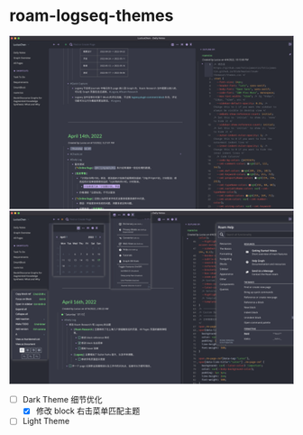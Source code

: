 # roam-logseq-themes

![](Snipaste_2022-04-17_10-52-33.png)
![](Snipaste_2022-04-17_11-13-10.png)

 - [ ] Dark Theme 细节优化
   - [x] 修改 block 右击菜单匹配主题
 - [ ] Light Theme
